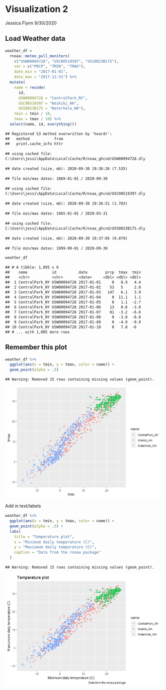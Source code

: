 Visualization 2
================
Jessica Flynn
9/30/2020

## Load Weather data

``` r
weather_df = 
  rnoaa::meteo_pull_monitors(
    c("USW00094728", "USC00519397", "USS0023B17S"),
    var = c("PRCP", "TMIN", "TMAX"), 
    date_min = "2017-01-01",
    date_max = "2017-12-31") %>%
  mutate(
    name = recode(
      id, 
      USW00094728 = "CentralPark_NY", 
      USC00519397 = "Waikiki_HA",
      USS0023B17S = "Waterhole_WA"),
    tmin = tmin / 10,
    tmax = tmax / 10) %>%
  select(name, id, everything())
```

    ## Registered S3 method overwritten by 'hoardr':
    ##   method           from
    ##   print.cache_info httr

    ## using cached file: C:\Users\jessi\AppData\Local\Cache/R/noaa_ghcnd/USW00094728.dly

    ## date created (size, mb): 2020-09-30 19:36:26 (7.535)

    ## file min/max dates: 1869-01-01 / 2020-09-30

    ## using cached file: C:\Users\jessi\AppData\Local\Cache/R/noaa_ghcnd/USC00519397.dly

    ## date created (size, mb): 2020-09-30 19:36:51 (1.703)

    ## file min/max dates: 1965-01-01 / 2020-03-31

    ## using cached file: C:\Users\jessi\AppData\Local\Cache/R/noaa_ghcnd/USS0023B17S.dly

    ## date created (size, mb): 2020-09-30 19:37:05 (0.879)

    ## file min/max dates: 1999-09-01 / 2020-09-30

``` r
weather_df
```

    ## # A tibble: 1,095 x 6
    ##    name           id          date        prcp  tmax  tmin
    ##    <chr>          <chr>       <date>     <dbl> <dbl> <dbl>
    ##  1 CentralPark_NY USW00094728 2017-01-01     0   8.9   4.4
    ##  2 CentralPark_NY USW00094728 2017-01-02    53   5     2.8
    ##  3 CentralPark_NY USW00094728 2017-01-03   147   6.1   3.9
    ##  4 CentralPark_NY USW00094728 2017-01-04     0  11.1   1.1
    ##  5 CentralPark_NY USW00094728 2017-01-05     0   1.1  -2.7
    ##  6 CentralPark_NY USW00094728 2017-01-06    13   0.6  -3.8
    ##  7 CentralPark_NY USW00094728 2017-01-07    81  -3.2  -6.6
    ##  8 CentralPark_NY USW00094728 2017-01-08     0  -3.8  -8.8
    ##  9 CentralPark_NY USW00094728 2017-01-09     0  -4.9  -9.9
    ## 10 CentralPark_NY USW00094728 2017-01-10     0   7.8  -6  
    ## # ... with 1,085 more rows

## Remember this plot

``` r
weather_df %>% 
  ggplot(aes(x = tmin, y = tmax, color = name)) + 
  geom_point(alpha = .5)
```

    ## Warning: Removed 15 rows containing missing values (geom_point).

![](visualization_2_files/figure-gfm/unnamed-chunk-2-1.png)<!-- -->

Add in text/labels

``` r
weather_df %>% 
  ggplot(aes(x = tmin, y = tmax, color = name)) + 
  geom_point(alpha = .5) + 
  labs(
    title = "Temperature plot",
    x = "Minimum daily temperature (C)",
    y = "Maxiumum daily temperature (C)",
    caption = "Data from the rnoaa package"
  )
```

    ## Warning: Removed 15 rows containing missing values (geom_point).

![](visualization_2_files/figure-gfm/unnamed-chunk-3-1.png)<!-- -->
